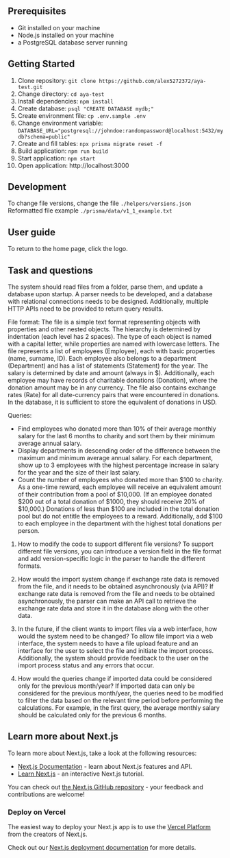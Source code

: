 ## Prerequisites
- Git installed on your machine
- Node.js installed on your machine
- a PostgreSQL database server running

## Getting Started
1. Clone repository: `git clone https://github.com/alex5272372/aya-test.git`
2. Change directory: `cd aya-test`
3. Install dependencies: `npm install`
4. Create database: `psql "CREATE DATABASE mydb;"`
5. Create environment file: `cp .env.sample .env`
6. Change environment variable: `DATABASE_URL="postgresql://johndoe:randompassword@localhost:5432/mydb?schema=public"`
7. Create and fill tables: `npx prisma migrate reset -f`
8. Build application: `npm run build`
9. Start application: `npm start`
10. Open application: http://localhost:3000

## Development
To change file versions, change the file `./helpers/versions.json`
Reformatted file example `./prisma/data/v1_1_example.txt`

## User guide
To return to the home page, click the logo.

## Task and questions
The system should read files from a folder, parse them, and update a database upon startup. A parser needs to be developed, and a database with relational connections needs to be designed. Additionally, multiple HTTP APIs need to be provided to return query results.

File format:
The file is a simple text format representing objects with properties and other nested objects. The hierarchy is determined by indentation (each level has 2 spaces). The type of each object is named with a capital letter, while properties are named with lowercase letters. The file represents a list of employees (Employee), each with basic properties (name, surname, ID). Each employee also belongs to a department (Department) and has a list of statements (Statement) for the year. The salary is determined by date and amount (always in $). Additionally, each employee may have records of charitable donations (Donation), where the donation amount may be in any currency. The file also contains exchange rates (Rate) for all date-currency pairs that were encountered in donations. In the database, it is sufficient to store the equivalent of donations in USD.

Queries:
- Find employees who donated more than 10% of their average monthly salary for the last 6 months to charity and sort them by their minimum average annual salary.
- Display departments in descending order of the difference between the maximum and minimum average annual salary. For each department, show up to 3 employees with the highest percentage increase in salary for the year and the size of their last salary.
- Count the number of employees who donated more than $100 to charity. As a one-time reward, each employee will receive an equivalent amount of their contribution from a pool of $10,000. (If an employee donated $200 out of a total donation of $1000, they should receive 20% of $10,000.) Donations of less than $100 are included in the total donation pool but do not entitle the employees to a reward. Additionally, add $100 to each employee in the department with the highest total donations per person.

1. How to modify the code to support different file versions?
To support different file versions, you can introduce a version field in the file format and add version-specific logic in the parser to handle the different formats.

2. How would the import system change if exchange rate data is removed from the file, and it needs to be obtained asynchronously (via API)?
If exchange rate data is removed from the file and needs to be obtained asynchronously, the parser can make an API call to retrieve the exchange rate data and store it in the database along with the other data.

3. In the future, if the client wants to import files via a web interface, how would the system need to be changed?
To allow file import via a web interface, the system needs to have a file upload feature and an interface for the user to select the file and initiate the import process. Additionally, the system should provide feedback to the user on the import process status and any errors that occur.

4. How would the queries change if imported data could be considered only for the previous month/year?
If imported data can only be considered for the previous month/year, the queries need to be modified to filter the data based on the relevant time period before performing the calculations. For example, in the first query, the average monthly salary should be calculated only for the previous 6 months.

## Learn more about Next.js
To learn more about Next.js, take a look at the following resources:

- [Next.js Documentation](https://nextjs.org/docs) - learn about Next.js features and API.
- [Learn Next.js](https://nextjs.org/learn) - an interactive Next.js tutorial.

You can check out [the Next.js GitHub repository](https://github.com/vercel/next.js/) - your feedback and contributions are welcome!

### Deploy on Vercel
The easiest way to deploy your Next.js app is to use the [Vercel Platform](https://vercel.com/new?utm_medium=default-template&filter=next.js&utm_source=create-next-app&utm_campaign=create-next-app-readme) from the creators of Next.js.

Check out our [Next.js deployment documentation](https://nextjs.org/docs/deployment) for more details.
